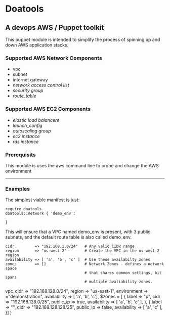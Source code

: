 # Doatools 
## A devops AWS / Puppet toolkit

This puppet module is intended to simplify the process of spinning up
and down AWS application stacks.

###  Supported AWS Network Components

* vpc
* subnet
* internet gateway
* _network access control list_
* _security group_
* _route_table_


###  Supported AWS EC2 Components

* _elastic load balancers_
* _launch_config_
* _autoscaling group_
* _ec2 instance_
* _rds instance_



### Prerequisits
This module is uses the aws command line to probe and change the AWS environment 

---
###  Examples
The simplest viable manifest is just:
```$puppet
require doatools
doatools::network { 'demo_env':
 
}
```
This will ensure that a VPC named demo_env is present, with 3 public subnets,
and the default route table is also called demo_env.




```$puppet
cidr         => "192.168.1.0/24"   # Any valid CIDR range
region       => "us-west-2"        # Create the VPC in the us-west-2 region
availability => [ 'a', 'b', 'c' ]  # Use these availabilty zones
zones        => []                 # Network Zones - defines a network space
                                   # that shares common settings, bit spans
                                   # multiple avaliability zones.
```







  vpc_cidr => "192.168.128.0/24",
  region => "us-east-1",
  environment => ="demonstration",
  availability => [ 'a', 'b', 'c'],
  $zones = [
  {
   label => "p",
    cidr => "192.168.128.0/25",
    public_ip => true,
    availability => [ 'a', 'b', 'c' ],
  },
  {
    label => "",
    cidr => "192.168.128.128/25",
    public_ip => false,
    availability => [ 'a', 'c' ],
  }]
)
